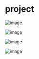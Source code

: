 # project

![image](https://github.com/EgorZadoya/course_work/assets/114074294/c8702e01-00fa-40a8-8012-29bf2cac6e87)

![image](https://github.com/EgorZadoya/course_work/assets/114074294/8005756b-c8f9-4f5e-b630-7439cc608549)

![image](https://github.com/EgorZadoya/course_work/assets/114074294/cfc16af1-f72f-4dc4-afc0-aa2bc9a3f329)

![image](https://github.com/EgorZadoya/course_work/assets/114074294/907b7b51-bef6-48de-8c89-97d5f4b039e0)



